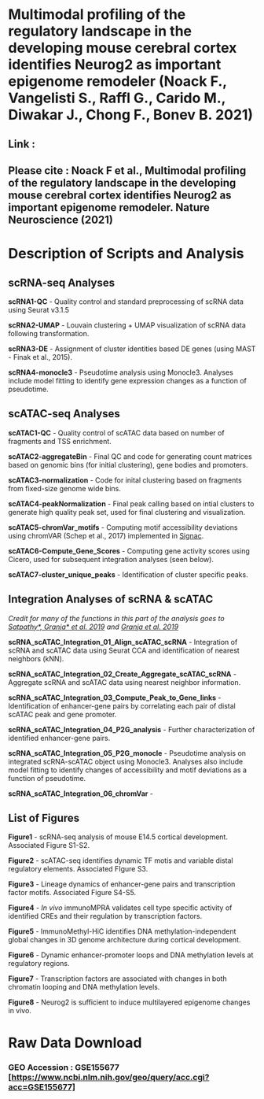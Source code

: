 # Multimodal profiling of the regulatory landscape in the developing mouse cerebral cortex identifies Neurog2 as important epigenome remodeler (Noack F., Vangelisti S., Raffl G., Carido M., Diwakar J., Chong F., Bonev B. 2021)

## **Link** :

## Please cite : Noack F et al., Multimodal profiling of the regulatory landscape in the developing mouse cerebral cortex identifies Neurog2 as important epigenome remodeler. Nature Neuroscience (2021) 


# Description of Scripts and Analysis 

## scRNA-seq Analyses 

**scRNA1-QC** - Quality control and standard preprocessing of scRNA data using Seurat v3.1.5

**scRNA2-UMAP** - Louvain clustering + UMAP visualization of scRNA data following transformation.

**scRNA3-DE** - Assignment of cluster identities based DE genes (using MAST - Finak et al., 2015). 

**scRNA4-monocle3** - Pseudotime analysis using Monocle3. Analyses include model fitting to identify gene expression changes as a function of pseudotime.


## scATAC-seq Analyses 

**scATAC1-QC** - Quality control of scATAC data based on number of fragments and TSS enrichment. 

**scATAC2-aggregateBin** - Final QC and code for generating count matrices based on genomic bins (for initial clustering), gene bodies and promoters. 

**scATAC3-normalization** - Code for inital clustering based on fragments from fixed-size genome wide bins.

**scATAC4-peakNormalization** - Final peak calling based on intial clusters to generate high quality peak set, used for final clustering and visualization.

**scATAC5-chromVar_motifs** - Computing motif accessibility deviations using chromVAR (Schep et al., 2017) implemented in [Signac](https://github.com/timoast/signac).

**scATAC6-Compute_Gene_Scores** - Computing gene activity scores using Cicero, used for subsequent integration analyses (seen below).

**scATAC7-cluster_unique_peaks** - Identification of cluster specific peaks.


## Integration Analyses of scRNA & scATAC

*Credit for many of the functions in this part of the analysis goes to [Satpathy\*, Granja\* et al. 2019](https://github.com/GreenleafLab/MPAL-Single-Cell-2019) and [Granja et al. 2019](https://github.com/GreenleafLab/10x-scATAC-2019)*

**scRNA_scATAC_Integration_01_Align_scATAC_scRNA** - Integration of scRNA and scATAC data using Seurat CCA and identification of nearest neighbors (kNN).

**scRNA_scATAC_Integration_02_Create_Aggregate_scATAC_scRNA** - Aggregate scRNA and scATAC data using nearest neighbor information.

**scRNA_scATAC_Integration_03_Compute_Peak_to_Gene_links** - Identification of enhancer-gene pairs by correlating each pair of distal scATAC peak and gene promoter.

**scRNA_scATAC_Integration_04_P2G_analysis** - Further characterization of identified enhancer-gene pairs.

**scRNA_scATAC_Integration_05_P2G_monocle** - Pseudotime analysis on integrated scRNA-scATAC object using Monocle3. Analyses also include model fitting to identify changes of accessibility and motif deviations as a function of pseudotime.

**scRNA_scATAC_Integration_06_chromVar** - 

## List of Figures 

**Figure1** - scRNA-seq analysis of mouse E14.5 cortical development. Associated Figure S1-S2. 

**Figure2** - scATAC-seq identifies dynamic TF motis and variable distal regulatory elements. Associated FIgure S3. 

**Figure3** - Lineage dynamics of enhancer-gene pairs and transcription factor motifs. Associated Figure S4-S5.

**Figure4** - _In vivo_ immunoMPRA validates cell type specific activity of identified CREs and their regulation by transcription factors. 

**Figure5** - ImmunoMethyl-HiC identifies DNA methylation-independent global changes in 3D genome architecture during cortical development.

**Figure6** - Dynamic enhancer-promoter loops and DNA methylation levels at regulatory regions.

**Figure7** - Transcription factors are associated with changes in both chromatin looping and DNA methylation levels. 

**Figure8** - Neurog2 is sufficient to induce multilayered epigenome changes in vivo. 


# Raw Data Download 

### GEO Accession : GSE155677 [https://www.ncbi.nlm.nih.gov/geo/query/acc.cgi?acc=GSE155677]
